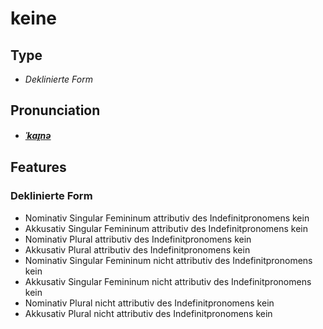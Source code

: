# keine
## Type
- _Deklinierte Form_
## Pronunciation
- **_[ˈkaɪ̯nə](https://commons.wikimedia.org/wiki/File:De-keine.ogg)_**
## Features
### Deklinierte Form
- Nominativ Singular Femininum attributiv des Indefinitpronomens kein
- Akkusativ Singular Femininum attributiv des Indefinitpronomens kein
- Nominativ Plural attributiv des Indefinitpronomens kein
- Akkusativ Plural attributiv des Indefinitpronomens kein
- Nominativ Singular Femininum nicht attributiv des Indefinitpronomens kein
- Akkusativ Singular Femininum nicht attributiv des Indefinitpronomens kein
- Nominativ Plural nicht attributiv des Indefinitpronomens kein
- Akkusativ Plural nicht attributiv des Indefinitpronomens kein
